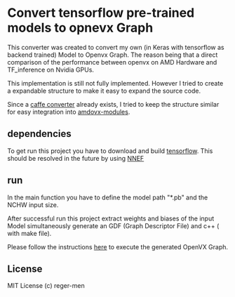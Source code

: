 # Convert tensorflow pre-trained models to opnevx Graph
This converter was created to convert my own (in Keras with tensorflow as backend trained) Model to Openvx Graph.
The reason being that a direct comparison of the performance between openvx on AMD Hardware and TF_inference on Nvidia GPUs.

This implementation is still not fully implemented. However I tried to create a expandable structure to make it easy to expand the source code.

Since a [caffe converter](https://github.com/GPUOpen-ProfessionalCompute-Libraries/amdovx-modules/blob/master/utils/inference_generator/src/caffe2openvx.cpp) already exists, I tried to keep the structure similar for easy integration into [amdovx-modules](https://github.com/GPUOpen-ProfessionalCompute-Libraries/amdovx-modules/tree/master).

## dependencies ##
To get run this project you have to download and build [tensorflow](https://www.tensorflow.org/install/install_sources). This should be resolved in the future by using [NNEF](https://www.khronos.org/nnef)

## run ##
In the main function you have to define the model path "*.pb" and the NCHW input size.

After successful run this project extract weights and biases of the input Model simultaneously generate an GDF (Graph Descriptor File) and c++ ( with make file). 

Please follow the instructions [here](https://github.com/reger-men/amdovx-modules/blob/master/vx_nn/README.md) to execute the generated OpenVX Graph.

## License ##
MIT License
(c) reger-men 

